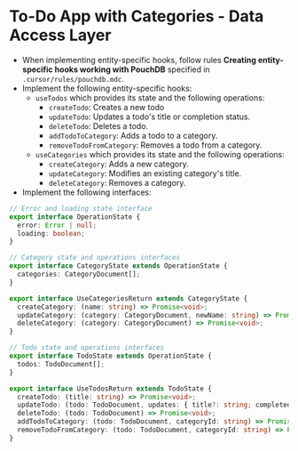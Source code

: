 # To-Do App with Categories - Data Access Layer

- When implementing entity-specific hooks, follow rules **Creating entity-specific hooks working with PouchDB** specified in `.cursor/rules/pouchdb.mdc`.
- Implement the following entity-specific hooks:
  - `useTodos` which provides its state and the following operations:
    - `createTodo`: Creates a new todo
    - `updateTodo`: Updates a todo's title or completion status. 
    - `deleteTodo`: Deletes a todo.
    - `addTodoToCategory`: Adds a todo to a category.
    - `removeTodoFromCategory`: Removes a todo from a category.
  - `useCategories` which provides its state and the following operations:
    - `createCategory`: Adds a new category.
    - `updateCategory`: Modifies an existing category's title.
    - `deleteCategory`: Removes a category.
- Implement the following interfaces:
```ts
// Error and loading state interface
export interface OperationState {
  error: Error | null;
  loading: boolean;
}

// Category state and operations interfaces
export interface CategoryState extends OperationState {
  categories: CategoryDocument[];
}

export interface UseCategoriesReturn extends CategoryState {
  createCategory: (name: string) => Promise<void>;
  updateCategory: (category: CategoryDocument, newName: string) => Promise<void>;
  deleteCategory: (category: CategoryDocument) => Promise<void>;
}

// Todo state and operations interfaces
export interface TodoState extends OperationState {
  todos: TodoDocument[];
}

export interface UseTodosReturn extends TodoState {
  createTodo: (title: string) => Promise<void>;
  updateTodo: (todo: TodoDocument, updates: { title?: string; completed?: boolean }) => Promise<void>;
  deleteTodo: (todo: TodoDocument) => Promise<void>;
  addTodoToCategory: (todo: TodoDocument, categoryId: string) => Promise<void>;
  removeTodoFromCategory: (todo: TodoDocument, categoryId: string) => Promise<void>;
}
```